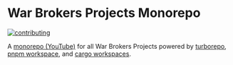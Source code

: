 # War Brokers Projects Monorepo

[![contributing](https://img.shields.io/badge/contributing-yellow?style=for-the-badge)](./CONTRIBUTING.md)

A [monorepo (YouTube)](https://www.youtube.com/watch?v=9iU_IE6vnJ8) for all War Brokers Projects powered by
[turborepo](https://turbo.build/repo), [pnpm workspace](https://pnpm.io/workspaces), and [cargo workspaces](https://doc.rust-lang.org/book/ch14-03-cargo-workspaces.html).
